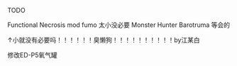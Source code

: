 TODO 

Functional Necrosis mod
fumo 太小没必要
Monster Hunter Barotruma 等会的

↑小就没有必要吗！！！！！！臭懒狗！！！！！！！！！！by江某白

修改ED-P5氧气罐